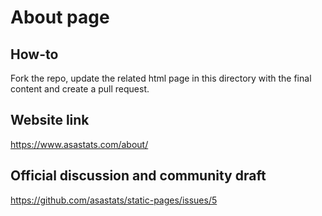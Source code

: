 # About page

## How-to

Fork the repo, update the related html page in this directory with the final content and create a pull request.

## Website link

https://www.asastats.com/about/


## Official discussion and community draft

https://github.com/asastats/static-pages/issues/5
